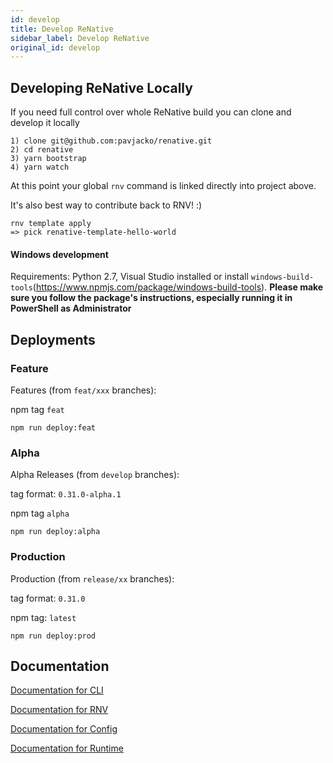 ```yaml
---
id: develop
title: Develop ReNative
sidebar_label: Develop ReNative
original_id: develop
---
```


<!-- <img className="header-image" src="https://renative.org/img/ic_construction.png" width="50" height="50" /> -->

## Developing ReNative Locally

If you need full control over whole ReNative build you can clone and develop it locally

```
1) clone git@github.com:pavjacko/renative.git
2) cd renative
3) yarn bootstrap
4) yarn watch
```

At this point your global `rnv` command is linked directly into project above.

It's also best way to contribute back to RNV! :)

```
rnv template apply
=> pick renative-template-hello-world
```

#### Windows development

Requirements: Python 2.7, Visual Studio installed or install `windows-build-tools`(https://www.npmjs.com/package/windows-build-tools). **Please make sure you follow the package's instructions, especially running it in PowerShell as Administrator**

## Deployments

### Feature

Features (from `feat/xxx` branches):

npm tag `feat`

```
npm run deploy:feat
```

### Alpha

Alpha Releases (from `develop` branches):

tag format: `0.31.0-alpha.1`

npm tag `alpha`

```
npm run deploy:alpha
```

### Production

Production (from `release/xx` branches):

tag format: `0.31.0`

npm tag: `latest`

```
npm run deploy:prod
```

## Documentation

[Documentation for CLI](../api/tasks.md)

[Documentation for RNV](../api/node/renative/index.md)

[Documentation for Config](../api/json-config.md)

[Documentation for Runtime](../api/node/renative/index.md)
